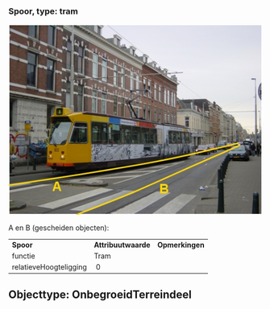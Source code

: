 ### Spoor, type: tram

![tram.jpg](media/637c04fe323e11da3e0ecde984f29ed1e818020c.jpg)

A en B (gescheiden objecten):

|                        |                     |                 |
|------------------------|---------------------|-----------------|
| **Spoor**              | **Attribuutwaarde** | **Opmerkingen** |
| functie                | Tram                |                 |
| relatieveHoogteligging |  0                  |                 |

## Objecttype: OnbegroeidTerreindeel
